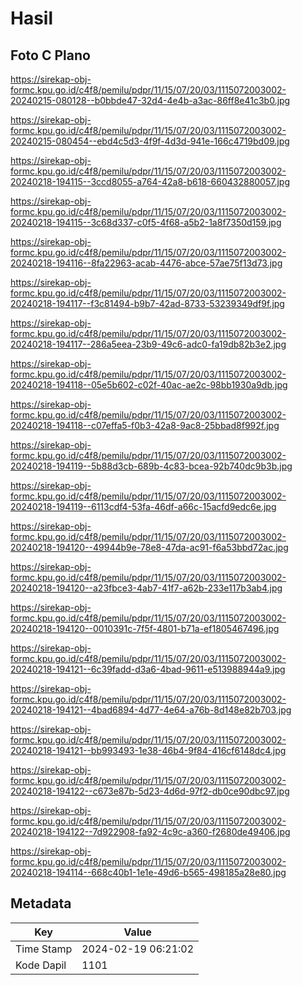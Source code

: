 # Hasil

## Foto C Plano

https://sirekap-obj-formc.kpu.go.id/c4f8/pemilu/pdpr/11/15/07/20/03/1115072003002-20240215-080128--b0bbde47-32d4-4e4b-a3ac-86ff8e41c3b0.jpg

https://sirekap-obj-formc.kpu.go.id/c4f8/pemilu/pdpr/11/15/07/20/03/1115072003002-20240215-080454--ebd4c5d3-4f9f-4d3d-941e-166c4719bd09.jpg

https://sirekap-obj-formc.kpu.go.id/c4f8/pemilu/pdpr/11/15/07/20/03/1115072003002-20240218-194115--3ccd8055-a764-42a8-b618-660432880057.jpg

https://sirekap-obj-formc.kpu.go.id/c4f8/pemilu/pdpr/11/15/07/20/03/1115072003002-20240218-194115--3c68d337-c0f5-4f68-a5b2-1a8f7350d159.jpg

https://sirekap-obj-formc.kpu.go.id/c4f8/pemilu/pdpr/11/15/07/20/03/1115072003002-20240218-194116--8fa22963-acab-4476-abce-57ae75f13d73.jpg

https://sirekap-obj-formc.kpu.go.id/c4f8/pemilu/pdpr/11/15/07/20/03/1115072003002-20240218-194117--f3c81494-b9b7-42ad-8733-53239349df9f.jpg

https://sirekap-obj-formc.kpu.go.id/c4f8/pemilu/pdpr/11/15/07/20/03/1115072003002-20240218-194117--286a5eea-23b9-49c6-adc0-fa19db82b3e2.jpg

https://sirekap-obj-formc.kpu.go.id/c4f8/pemilu/pdpr/11/15/07/20/03/1115072003002-20240218-194118--05e5b602-c02f-40ac-ae2c-98bb1930a9db.jpg

https://sirekap-obj-formc.kpu.go.id/c4f8/pemilu/pdpr/11/15/07/20/03/1115072003002-20240218-194118--c07effa5-f0b3-42a8-9ac8-25bbad8f992f.jpg

https://sirekap-obj-formc.kpu.go.id/c4f8/pemilu/pdpr/11/15/07/20/03/1115072003002-20240218-194119--5b88d3cb-689b-4c83-bcea-92b740dc9b3b.jpg

https://sirekap-obj-formc.kpu.go.id/c4f8/pemilu/pdpr/11/15/07/20/03/1115072003002-20240218-194119--6113cdf4-53fa-46df-a66c-15acfd9edc6e.jpg

https://sirekap-obj-formc.kpu.go.id/c4f8/pemilu/pdpr/11/15/07/20/03/1115072003002-20240218-194120--49944b9e-78e8-47da-ac91-f6a53bbd72ac.jpg

https://sirekap-obj-formc.kpu.go.id/c4f8/pemilu/pdpr/11/15/07/20/03/1115072003002-20240218-194120--a23fbce3-4ab7-41f7-a62b-233e117b3ab4.jpg

https://sirekap-obj-formc.kpu.go.id/c4f8/pemilu/pdpr/11/15/07/20/03/1115072003002-20240218-194120--0010391c-7f5f-4801-b71a-ef1805467496.jpg

https://sirekap-obj-formc.kpu.go.id/c4f8/pemilu/pdpr/11/15/07/20/03/1115072003002-20240218-194121--6c39fadd-d3a6-4bad-9611-e513988944a9.jpg

https://sirekap-obj-formc.kpu.go.id/c4f8/pemilu/pdpr/11/15/07/20/03/1115072003002-20240218-194121--4bad6894-4d77-4e64-a76b-8d148e82b703.jpg

https://sirekap-obj-formc.kpu.go.id/c4f8/pemilu/pdpr/11/15/07/20/03/1115072003002-20240218-194121--bb993493-1e38-46b4-9f84-416cf6148dc4.jpg

https://sirekap-obj-formc.kpu.go.id/c4f8/pemilu/pdpr/11/15/07/20/03/1115072003002-20240218-194122--c673e87b-5d23-4d6d-97f2-db0ce90dbc97.jpg

https://sirekap-obj-formc.kpu.go.id/c4f8/pemilu/pdpr/11/15/07/20/03/1115072003002-20240218-194122--7d922908-fa92-4c9c-a360-f2680de49406.jpg

https://sirekap-obj-formc.kpu.go.id/c4f8/pemilu/pdpr/11/15/07/20/03/1115072003002-20240218-194114--668c40b1-1e1e-49d6-b565-498185a28e80.jpg


## Metadata

| Key        | Value               |
| ---------- | ------------------- |
| Time Stamp | 2024-02-19 06:21:02 |
| Kode Dapil | 1101                |



